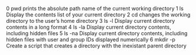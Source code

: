 0 pwd prints the absolute path name of the current working directory
1 ls Display the contents list of your current directory 
2 cd changes the working directory to the user’s home directory
3 ls -l Display current directory contents in a long format 
4 ls -la  Display current directory contents, including hidden files
5 ls -na  Display current directory contents, including hidden files with user and group IDs displayed numerically
6 mkdir -p Create a script that creates a directory with the inexistant parent directory 

